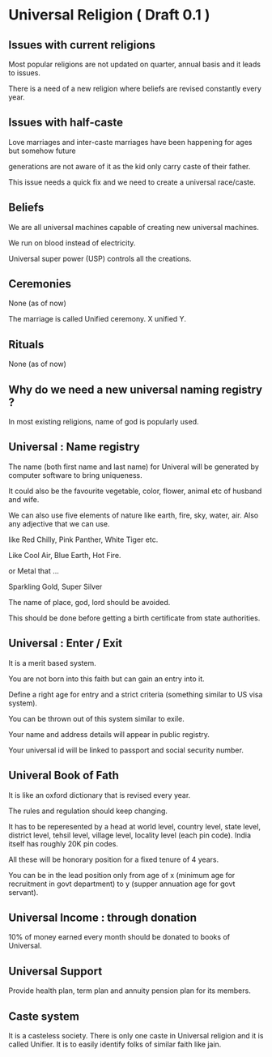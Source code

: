 # Universal Religion  ( Draft 0.1 )

## Issues with current religions

Most popular religions are not updated on quarter, annual basis and it leads to issues.

There is a need of a new religion where beliefs are revised constantly every year.

## Issues with half-caste

Love marriages and inter-caste marriages have been happening for ages but somehow future

generations are not aware of it as the kid only carry caste of their father.

This issue needs a quick fix and we need to create a universal race/caste.

## Beliefs

We are all universal machines capable of creating new universal machines.

We run on blood instead of electricity.

Universal super power (USP) controls all the creations.

## Ceremonies
None (as of now)

The marriage is called Unified ceremony. X unified Y.

## Rituals
None (as of now)

## Why do we need a new universal naming registry ?

In most existing religions, name of god is popularly used.

## Universal : Name registry
The name (both first name and last name) for Univeral will be generated by computer software to bring uniqueness.

It could also be the favourite vegetable, color, flower, animal etc of husband and wife.

We can also use five elements of nature like earth, fire, sky, water, air. Also any adjective that we can use.

like Red Chilly, Pink Panther, White Tiger etc.

Like Cool Air, Blue Earth, Hot Fire.

or Metal that ...

Sparkling Gold, Super Silver

The name of place, god, lord should be avoided.

This should be done before getting a birth certificate from state authorities.

## Universal : Enter / Exit 
It is a merit based system.

You are not born into this faith but can gain an entry into it.

Define a right age for entry and a strict criteria (something similar to US visa system).

You can be thrown out of this system similar to exile.

Your name and address details will appear in public registry. 

Your universal id will be linked to passport and social security number.

## Univeral Book of Fath
It is like an oxford dictionary that is revised every year.

The rules and regulation should keep changing.

It has to be reperesented by a head at world level, country level, state level, district level, tehsil level, village level, locality level (each pin code). India itself has roughly 20K pin codes.

All these will be honorary position for a fixed tenure of 4 years.

You can be in the lead position only from age of x (minimum age for recruitment in govt department) to y (supper annuation age for govt servant).

## Universal Income : through donation
10% of money earned every month should be donated to books of Universal.

## Universal Support
Provide health plan, term plan and annuity pension plan for its members.

## Caste system

It is a casteless society. There is only one caste in Universal religion and it is called Unifier. 
It is to easily identify folks of similar faith like jain.





